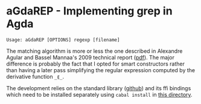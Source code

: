 # aGdaREP - Implementing grep in Agda

    Usage: aGdaREP [OPTIONS] regexp [filename]

The matching algorithm is more or less the one described in Alexandre Agular
and Bassel Mannaa's 2009 technical report ([pdf](http://www.cse.chalmers.se/~bassel/regex_agda/report.pdf)).
The major difference is probably the fact that I opted for smart constructors
rather than having a later pass simplifying the regular expression computed
by the derivative function `_⟪_`.

The development relies on the standard library ([github](https://github.com/agda/agda-stdlib))
and its ffi bindings which need to be installed separately using `cabal install` in [this
directory](https://github.com/agda/agda-stdlib/tree/master/ffi).
